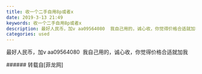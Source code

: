 ```yaml
---
title: 收一个二手自用8p或者x
date: 2019-3-13 21:49
keywords: 收一个二手自用8p或者x
description: 最好人民币，加v aa09564080  我自己用的，诚心收，你觉得价格合适就加我
categories: used
---
```

<td class="t_f" id="postmessage_3219641">

最好人民币，加v aa09564080  我自己用的，诚心收，你觉得价格合适就加我<br/>
</td>
###### 转载自[菲龙网]